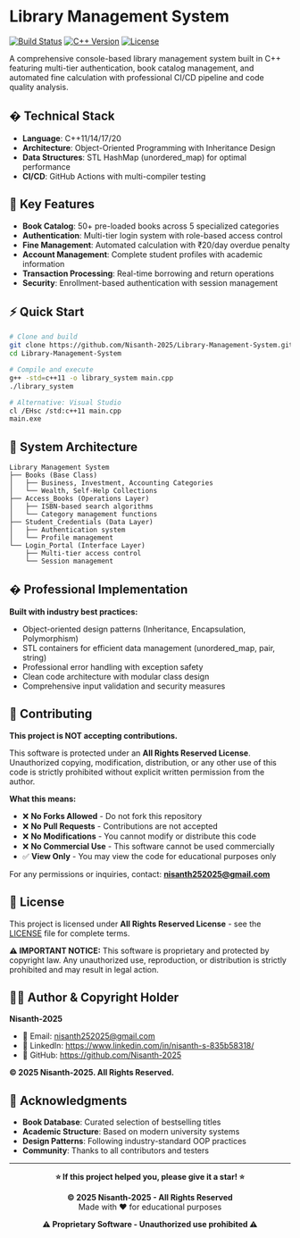 # Library Management System

[![Build Status](https://github.com/Nisanth-2025/Library-Management-System/workflows/CI/badge.svg)](https://github.com/Nisanth-2025/Library-Management-System/actions)
[![C++ Version](https://img.shields.io/badge/C%2B%2B-11%2B-blue.svg)](https://isocpp.org/)
[![License](https://img.shields.io/badge/License-Proprietary-red.svg)](LICENSE)

A comprehensive console-based library management system built in C++ featuring multi-tier authentication, book catalog management, and automated fine calculation with professional CI/CD pipeline and code quality analysis.

## �️ Technical Stack

- **Language**: C++11/14/17/20
- **Architecture**: Object-Oriented Programming with Inheritance Design
- **Data Structures**: STL HashMap (unordered_map) for optimal performance
- **CI/CD**: GitHub Actions with multi-compiler testing

## 🚀 Key Features

- **Book Catalog**: 50+ pre-loaded books across 5 specialized categories
- **Authentication**: Multi-tier login system with role-based access control
- **Fine Management**: Automated calculation with ₹20/day overdue penalty
- **Account Management**: Complete student profiles with academic information
- **Transaction Processing**: Real-time borrowing and return operations
- **Security**: Enrollment-based authentication with session management

## ⚡ Quick Start

```bash
# Clone and build
git clone https://github.com/Nisanth-2025/Library-Management-System.git
cd Library-Management-System

# Compile and execute
g++ -std=c++11 -o library_system main.cpp
./library_system

# Alternative: Visual Studio
cl /EHsc /std:c++11 main.cpp
main.exe
```

## 📁 System Architecture

```
Library Management System
├── Books (Base Class)
│   ├── Business, Investment, Accounting Categories
│   └── Wealth, Self-Help Collections
├── Access_Books (Operations Layer)
│   ├── ISBN-based search algorithms
│   └── Category management functions
├── Student_Credentials (Data Layer)
│   ├── Authentication system
│   └── Profile management
└── Login_Portal (Interface Layer)
    ├── Multi-tier access control
    └── Session management
```

## � Professional Implementation

**Built with industry best practices:**
- Object-oriented design patterns (Inheritance, Encapsulation, Polymorphism)
- STL containers for efficient data management (unordered_map, pair, string)
- Professional error handling with exception safety
- Clean code architecture with modular class design
- Comprehensive input validation and security measures

## 🚫 Contributing

**This project is NOT accepting contributions.** 

This software is protected under an **All Rights Reserved License**. Unauthorized copying, modification, distribution, or any other use of this code is strictly prohibited without explicit written permission from the author.

**What this means:**
- ❌ **No Forks Allowed** - Do not fork this repository
- ❌ **No Pull Requests** - Contributions are not accepted
- ❌ **No Modifications** - You cannot modify or distribute this code
- ❌ **No Commercial Use** - This software cannot be used commercially
- ✅ **View Only** - You may view the code for educational purposes only

For any permissions or inquiries, contact: **nisanth252025@gmail.com**

## 📝 License

This project is licensed under **All Rights Reserved License** - see the [LICENSE](LICENSE) file for complete terms.

**⚠️ IMPORTANT NOTICE:**
This software is proprietary and protected by copyright law. Any unauthorized use, reproduction, or distribution is strictly prohibited and may result in legal action.

## 👨‍💻 Author & Copyright Holder

**Nisanth-2025**
- 📧 Email: nisanth252025@gmail.com
- 🔗 LinkedIn: https://www.linkedin.com/in/nisanth-s-835b58318/
- 🐙 GitHub: https://github.com/Nisanth-2025

**© 2025 Nisanth-2025. All Rights Reserved.**

## 🎉 Acknowledgments

- **Book Database**: Curated selection of bestselling titles
- **Academic Structure**: Based on modern university systems  
- **Design Patterns**: Following industry-standard OOP practices
- **Community**: Thanks to all contributors and testers

---

<div align="center">

**⭐ If this project helped you, please give it a star! ⭐**

**© 2025 Nisanth-2025 - All Rights Reserved**  
Made with ❤️ for educational purposes

**⚠️ Proprietary Software - Unauthorized use prohibited ⚠️**

</div>